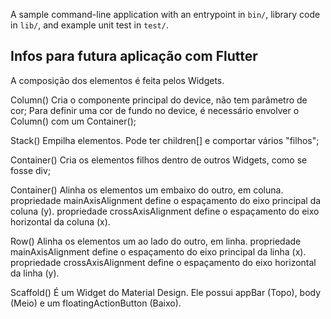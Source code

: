 A sample command-line application with an entrypoint in `bin/`, library code
in `lib/`, and example unit test in `test/`.

## Infos para futura aplicação com Flutter

A composição dos elementos é feita pelos Widgets.

Column() Cria o componente principal do device, não tem parâmetro de cor;
Para definir uma cor de fundo no device, é necessário envolver o Column() com um Container();

Stack() Empilha elementos. Pode ter children[] e comportar vários "filhos";

Container() Cria os elementos filhos dentro de outros Widgets, como se fosse div;

Container() Alinha os elementos um embaixo do outro, em coluna.
	propriedade mainAxisAlignment define o espaçamento do eixo principal da coluna (y).
	propriedade crossAxisAlignment define o espaçamento do eixo horizontal da coluna (x).

Row() Alinha os elementos um ao lado do outro, em linha.
	propriedade mainAxisAlignment define o espaçamento do eixo principal da linha (x).
	propriedade crossAxisAlignment define o espaçamento do eixo horizontal da linha (y).

Scaffold() É um Widget do Material Design. 
	Ele possui appBar (Topo), body (Meio) e um floatingActionButton (Baixo).

